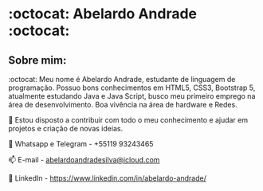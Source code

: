 #     :octocat: Abelardo Andrade :octocat:
##                                       Sobre mim:

:octocat: Meu nome é Abelardo Andrade, estudante de linguagem de programação. Possuo bons conhecimentos em HTML5, CSS3, Bootstrap 5, atualmente estudando Java e Java Script, busco meu primeiro emprego na área de desenvolvimento. Boa vivência na área de hardware e Redes.

:key: Estou disposto a contribuir com todo o meu conhecimento e ajudar em projetos e criação de novas ideias.

:iphone: Whatsapp e Telegram - +55119 93243465

:mailbox: E-mail - abelardoandradesilva@icloud.com

:link: LinkedIn - https://www.linkedin.com/in/abelardo-andrade/







